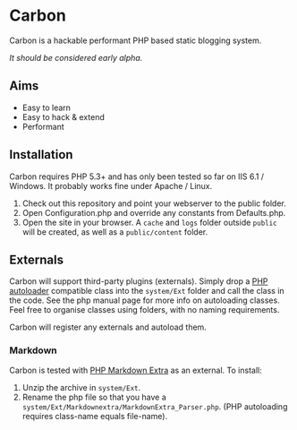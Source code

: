 # Carbon
Carbon is a hackable performant PHP based static blogging system. 

_It should be considered early alpha._


## Aims

* Easy to learn
* Easy to hack & extend
* Performant


## Installation

Carbon requires PHP 5.3+ and has only been tested so far on IIS 6.1 / Windows. It probably works fine under Apache / Linux.

1. Check out this repository and point your webserver to the public folder.
2. Open Configuration.php and override any constants from Defaults.php.
3. Open the site in your browser. A `cache` and `logs` folder outside `public` will be created, as well as a `public/content` folder.


## Externals

Carbon will support third-party plugins (externals). Simply drop a [PHP autoloader](http://php.net/manual/en/language.oop5.autoload.php) compatible class into the `system/Ext` folder and call the class in the code. See the php manual page for more info on autoloading classes. Feel free to organise classes using folders, with no naming requirements.

Carbon will register any externals and autoload them.


### Markdown

Carbon is tested with [PHP Markdown Extra](http://michelf.ca/projects/php-markdown/) as an external. To install:

1. Unzip the archive in `system/Ext`.
2. Rename the php file so that you have a `system/Ext/Markdownextra/MarkdownExtra_Parser.php`. (PHP autoloading requires class-name equals file-name). 